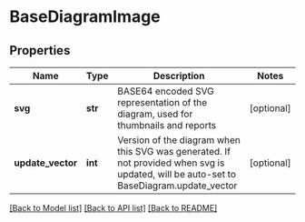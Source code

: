 # BaseDiagramImage

## Properties
Name | Type | Description | Notes
------------ | ------------- | ------------- | -------------
**svg** | **str** | BASE64 encoded SVG representation of the diagram, used for thumbnails and reports | [optional] 
**update_vector** | **int** | Version of the diagram when this SVG was generated. If not provided when svg is updated, will be auto-set to BaseDiagram.update_vector | [optional] 

[[Back to Model list]](../README.md#documentation-for-models) [[Back to API list]](../README.md#documentation-for-api-endpoints) [[Back to README]](../README.md)

